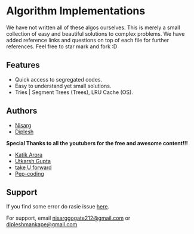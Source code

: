 # Algorithm Implementations

We have not written all of these algos ourselves. This is merely a small collection of easy and beautiful solutions to complex problems. We have added reference links and questions on top of each file for further references. Feel free to star mark and fork :D

## Features
- Quick access to segregated codes.
- Easy to understand yet small solutions.
- Tries | Segment Trees (Trees), LRU Cache (OS).

## Authors

- [Nisarg](https://github.com/nisarg0)
- [Diplesh](https://github.com/dips4982)
  
**Special Thanks to all the youtubers for the free and awesome content!!!**

- [Katik Arora](https://www.youtube.com/user/MrHulasingh25)
- [Utkarsh Gupta](https://www.youtube.com/channel/UCGS5ZzcSAymQbWZvNoKOFhQ)
- [take U forward](https://www.youtube.com/channel/UCJskGeByzRRSvmOyZOz61ig)
- [Pep-coding](https://www.youtube.com/channel/UC7rNzgC2fEBVpb-q_acpsmw)

    
## Support

If you find some error do rasie issue [here](https://github.com/nisarg0/algos_implementation/issues).

For support, email nisarggogate212@gmail.com or dipleshmankape@gmail.com

  
